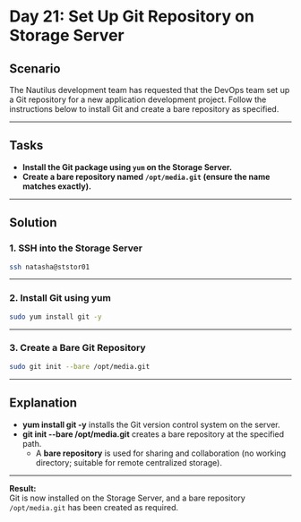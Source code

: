 # Day 21: Set Up Git Repository on Storage Server

## Scenario

The Nautilus development team has requested that the DevOps team set up a Git repository for a new application development project. Follow the instructions below to install Git and create a bare repository as specified.

---

## Tasks

- **Install the Git package using `yum` on the Storage Server.**
- **Create a bare repository named `/opt/media.git` (ensure the name matches exactly).**

---

## Solution

### 1. SSH into the Storage Server

```bash
ssh natasha@ststor01
```

---

### 2. Install Git using yum

```bash
sudo yum install git -y
```

---

### 3. Create a Bare Git Repository

```bash
sudo git init --bare /opt/media.git
```

---

## Explanation

- **yum install git -y** installs the Git version control system on the server.
- **git init --bare /opt/media.git** creates a bare repository at the specified path.  
  - A **bare repository** is used for sharing and collaboration (no working directory; suitable for remote centralized storage).

---

**Result:**  
Git is now installed on the Storage Server, and a bare repository `/opt/media.git` has been created as required.
